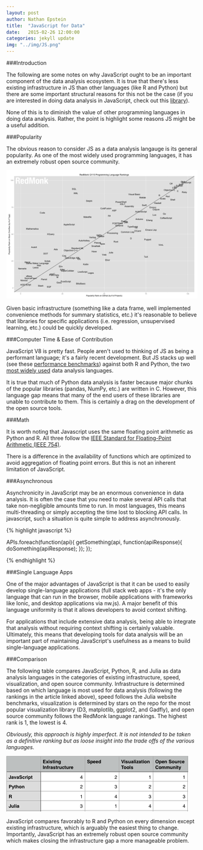 ```yaml
---
layout: post
author: Nathan Epstein
title:  "JavaScript for Data"
date:   2015-02-26 12:00:00
categories: jekyll update
img: "../img/JS.png"
---
```


###Introduction

The following are some notes on why JavaScript ought to be an important component of the data analysis ecosystem. It is true that there's less existing infrastructure in JS than other languages (like R and Python) but there are some important structural reasons for this not be the case (if you are interested in doing data analysis in JavaScript, check out this <a href="https://github.com/nathanepstein/datakit">library</a>).

None of this is to diminish the value of other programming languages in doing data analysis. Rather, the point is highlight some reasons JS might be a useful addition.

###Popularity

The obvious reason to consider JS as a data analysis langauge is its general popularity. As one of the most widely used programming languages, it has an extremely robust open source community.

<img src="/../img/langs.png">

Given basic infrastructure (something like a data frame, well implemented convenience methods for summary statistics, etc.) it's reasonable to believe that libraries for specific applications (i.e. regression, unsupervised learning, etc.) could be quickly developed.

###Computer Time & Ease of Contribution

JavaScript V8 is pretty fast. People aren't used to thinking of JS as being a performant language; it's a fairly recent development. But JS stacks up well (see these <a href="http://julialang.org/benchmarks/">performance benchmarks</a>) against both R and Python, the two <a href="http://www.kdnuggets.com/2013/08/languages-for-analytics-data-mining-data-science.html">most widely used</a> data analysis languages.

It is true that much of Python data analysis is faster because major chunks of the popular libraries (pandas, NumPy, etc.) are written in C. However, this language gap means that many of the end users of these libraries are unable to contribute to them. This is certainly a drag on the development of the open source tools.

###Math

It is worth noting that Javascript uses the same floating point arithmetic as Python and R. All three follow the <a href="http://en.wikipedia.org/wiki/IEEE_floating_point">IEEE Standard for Floating-Point Arithmetic (IEEE 754)</a>.

There is a difference in the availability of functions which are optimized to avoid aggregation of floating point errors. But this is not an inherent limitation of JavaScript.

###Asynchronous

Asynchronicity in JavaScript may be an enormous convenience in data analysis. It is often the case that you need to make several API calls that take non-negligible amounts time to run. In most languages, this means multi-threading or simply accepting the time lost to blocking API calls. In javascript, such a situation is quite simple to address asynchronously.

{% highlight javascript %}

APIs.foreach(function(api){
  getSomething(api, function(apiResponse){
    doSomething(apiResponse);
  });
});

{% endhighlight %}

###Single Language Apps

One of the major advantages of JavaScript is that it can be used to easily develop single-language applications (full stack web apps - it's the only language that can run in the browser, mobile applications with frameworks like Ionic, and desktop applications via nw.js). A major benefit of this language uniformity is that it allows developers to avoid context shifting.

For applications that include extensive data analysis, being able to integrate that analysis without requiring context shifting is certainly valuable. Ultimately, this means that developing tools for data analysis will be an important part of maintaining JavaScript's usefulness as a means to build single-language applications.

###Comparison

The following table compares JavaScript, Python, R, and Julia as data analysis languages in the categories of existing infrastructure, speed, visualization, and open source community. Infrastructure is determined based on which language is most used for data analysis (following the rankings in the article linked above), speed follows the Julia website benchmarks, visualization is determined by stars on the repo for the most popular visualization library (D3, matplotlib, ggplot2, and Gadfly), and open source community follows the RedMonk language rankings. The highest rank is 1, the lowest is 4.

*Obviously, this approach is highly imperfect. It is not intended to be taken as a definitive ranking but as loose insight into the trade offs of the various languages.*

<img src="/../img/langtable.png">

JavaScript compares favorably to R and Python on every dimension except existing infrastructure, which is arguably the easiest thing to change. Importantly, JavaScript has an extremely robust open source community which makes closing the infrastructure gap a more manageable problem.
